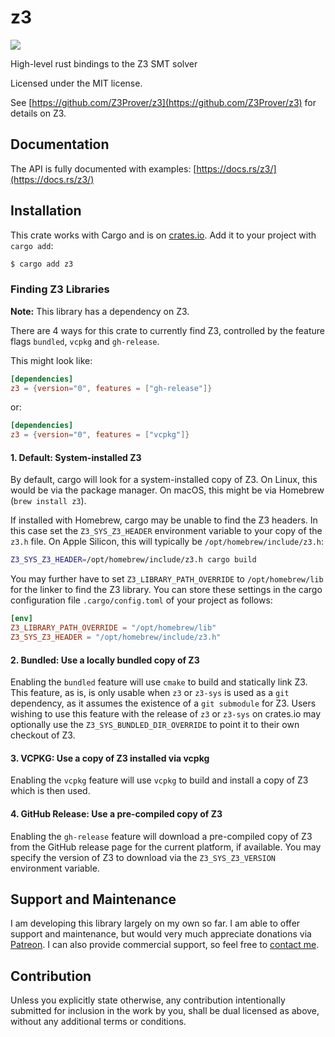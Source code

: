 # z3

[![](https://img.shields.io/crates/v/z3.svg)](https://crates.io/crates/z3)

High-level rust bindings to the Z3 SMT solver

Licensed under the MIT license.

See [https://github.com/Z3Prover/z3](https://github.com/Z3Prover/z3) for details on Z3.

## Documentation

The API is fully documented with examples:
[https://docs.rs/z3/](https://docs.rs/z3/)

## Installation

This crate works with Cargo and is on
[crates.io](https://crates.io/crates/z3).
Add it to your project with `cargo add`:

```bash 
$ cargo add z3
```

### Finding Z3 Libraries

**Note:** This library has a dependency on Z3.

There are 4 ways for this crate to currently find Z3, controlled by the feature
flags `bundled`, `vcpkg` and `gh-release`.

This might look like:

```toml
[dependencies]
z3 = {version="0", features = ["gh-release"]}
```

or:

```toml
[dependencies]
z3 = {version="0", features = ["vcpkg"]}
```

#### 1. Default: System-installed Z3

By default, cargo will look for a system-installed copy of Z3.
On Linux, this would be via the package manager. On macOS, this
might be via Homebrew (`brew install z3`).

If installed with Homebrew, cargo may be unable to find the Z3 headers. In this
case set the `Z3_SYS_Z3_HEADER` environment variable to your copy of the `z3.h`
file. On Apple Silicon, this will typically be `/opt/homebrew/include/z3.h`:

```bash
Z3_SYS_Z3_HEADER=/opt/homebrew/include/z3.h cargo build
```

You may further have to set `Z3_LIBRARY_PATH_OVERRIDE` to `/opt/homebrew/lib` for the linker
to find the Z3 library. You can store these settings in the cargo configuration
file `.cargo/config.toml` of your project as follows: 

```toml
[env]
Z3_LIBRARY_PATH_OVERRIDE = "/opt/homebrew/lib"
Z3_SYS_Z3_HEADER = "/opt/homebrew/include/z3.h"
```


#### 2. Bundled: Use a locally bundled copy of Z3

Enabling the `bundled` feature will use `cmake` to build and statically
link Z3. This feature, as is, is only usable when `z3` or `z3-sys` is used
as a `git` dependency, as it assumes the existence of a `git submodule` for
Z3. Users wishing to use this feature with the release of `z3` or `z3-sys` on
crates.io may optionally use the `Z3_SYS_BUNDLED_DIR_OVERRIDE` to point it to
their own checkout of Z3.

#### 3. VCPKG: Use a copy of Z3 installed via vcpkg

Enabling the `vcpkg` feature will use `vcpkg` to build and
install a copy of Z3 which is then used.

#### 4. GitHub Release: Use a pre-compiled copy of Z3

Enabling the `gh-release` feature will download a pre-compiled
copy of Z3 from the GitHub release page for the current platform,
if available. You may specify the version of Z3 to download via the
`Z3_SYS_Z3_VERSION` environment variable.

## Support and Maintenance

I am developing this library largely on my own so far. I am able
to offer support and maintenance, but would very much appreciate
donations via [Patreon](https://patreon.com/endoli). I can also
provide commercial support, so feel free to
[contact me](mailto:bruce.mitchener@gmail.com).

## Contribution

Unless you explicitly state otherwise, any contribution
intentionally submitted for inclusion in the work by you,
shall be dual licensed as above, without any additional
terms or conditions.

